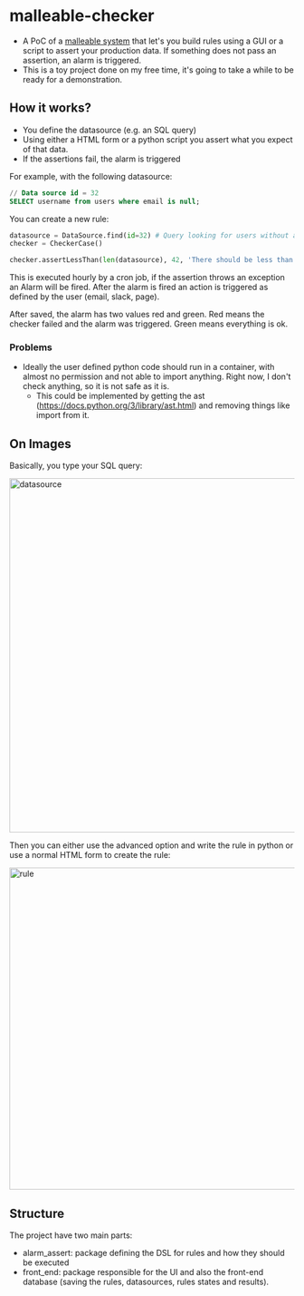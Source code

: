 # malleable-checker

- A PoC of a [malleable system](https://malleable.systems/) that let's you build rules using a GUI or a script to assert your production data. If something does not pass an assertion, an alarm is triggered.
- This is a toy project done on my free time, it's going to take a while to be ready for a demonstration.


## How it works?

- You define the datasource (e.g. an SQL query)
- Using either a HTML form or a python script you assert what you expect of that data.
- If the assertions fail, the alarm is triggered

For example, with the following datasource:
```sql
// Data source id = 32
SELECT username from users where email is null;
```

You can create a new rule:

```python
datasource = DataSource.find(id=32) # Query looking for users without an email
checker = CheckerCase()

checker.assertLessThan(len(datasource), 42, 'There should be less than 42 users in that state') # Otherwise we are going to alarm

```

This is executed hourly by a cron job, if the assertion throws an exception an Alarm will be fired. After the alarm is fired an action is triggered as defined by the user (email, slack, page).

After saved, the alarm has two values red and green. Red means the checker failed and the alarm was triggered. Green means everything is ok.

### Problems

- Ideally the user defined python code should run in a container, with almost no permission and not able to import anything. Right now, I don't check anything, so it is not safe as it is.
  - This could be implemented by getting the ast (https://docs.python.org/3/library/ast.html) and removing things like import from it.

## On Images

Basically, you type your SQL query:


<img width="625" alt="datasource" src="https://user-images.githubusercontent.com/266034/134243490-6a8a14e6-5c68-4746-a564-47552d9ae1d9.png">

Then you can either use the advanced option and write the rule in python or use a normal HTML form to create the rule:

<img width="568" alt="rule" src="https://user-images.githubusercontent.com/266034/134243621-1ce23431-cd62-4c0a-9f24-2acf3013a9e6.png">


## Structure

The project have two main parts:

- alarm_assert: package defining the DSL for rules and how they should be executed
- front_end: package responsible for the UI and also the front-end database (saving the rules, datasources, rules states and results).

